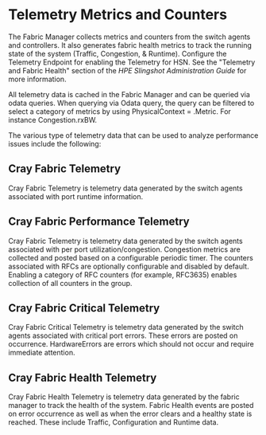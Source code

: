 # Telemetry Metrics and Counters

The Fabric Manager collects metrics and counters from the switch agents and controllers. It also generates fabric health metrics to track the running state of the system (Traffic, Congestion, & Runtime). Configure the Telemetry Endpoint for enabling the Telemetry for HSN. See the "Telemetry and Fabric Health" section of the _HPE Slingshot Administration Guide_ for more information.

All telemetry data is cached in the Fabric Manager and can be queried via odata queries. When querying via Odata query, the query can be filtered to select a category of metrics by using PhysicalContext = .Metric. For instance Congestion.rxBW.

The various type of telemetry data that can be used to analyze performance issues include the following:

## Cray Fabric Telemetry

Cray Fabric Telemetry is telemetry data generated by the switch agents associated with port runtime information.

## Cray Fabric Performance Telemetry

Cray Fabric Telemetry is telemetry data generated by the switch agents associated with per port utilization/congestion.
Congestion metrics are collected and posted based on a configurable periodic timer. The counters associated with RFCs
are optionally configurable and disabled by default. Enabling a category of RFC counters (for example, RFC3635) enables collection
of all counters in the group.

## Cray Fabric Critical Telemetry

Cray Fabric Critical Telemetry is telemetry data generated by the switch agents associated with critical port errors. These
errors are posted on occurrence. HardwareErrors are errors which should not occur and require immediate attention.

## Cray Fabric Health Telemetry

Cray Fabric Health Telemetry is telemetry data generated by the fabric manager to track the health of the system. Fabric
Health events are posted on error occurrence as well as when the error clears and a healthy state is reached. These include
Traffic, Configuration and Runtime data.

